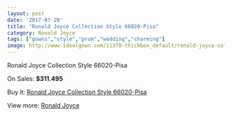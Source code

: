 ```yaml
---
layout: post
date: '2017-07-20'
title: "Ronald Joyce Collection Style 66020-Pisa"
category: Ronald Joyce
tags: ["gowns","style","prom","wedding","charming"]
image: http://www.idealgown.com/11370-thickbox_default/ronald-joyce-collection-style-66020-pisa.jpg
---
```

Ronald Joyce Collection Style 66020-Pisa

On Sales: **$311.495**
<a href="https://www.idealgown.com/en/ronald-joyce/4656-ronald-joyce-collection-style-66020-pisa.html"><amp-img layout="responsive" width="600" height="600" src="//www.idealgown.com/11370-thickbox_default/ronald-joyce-collection-style-66020-pisa.jpg" alt="Ronald Joyce Collection Style 66020-Pisa 0" /></a>
<a href="https://www.idealgown.com/en/ronald-joyce/4656-ronald-joyce-collection-style-66020-pisa.html"><amp-img layout="responsive" width="600" height="600" src="//www.idealgown.com/11372-thickbox_default/ronald-joyce-collection-style-66020-pisa.jpg" alt="Ronald Joyce Collection Style 66020-Pisa 1" /></a>
<a href="https://www.idealgown.com/en/ronald-joyce/4656-ronald-joyce-collection-style-66020-pisa.html"><amp-img layout="responsive" width="600" height="600" src="//www.idealgown.com/11371-thickbox_default/ronald-joyce-collection-style-66020-pisa.jpg" alt="Ronald Joyce Collection Style 66020-Pisa 2" /></a>

Buy it: [Ronald Joyce Collection Style 66020-Pisa](https://www.idealgown.com/en/ronald-joyce/4656-ronald-joyce-collection-style-66020-pisa.html "Ronald Joyce Collection Style 66020-Pisa")

View more: [Ronald Joyce](https://www.idealgown.com/en/56-ronald-joyce "Ronald Joyce")